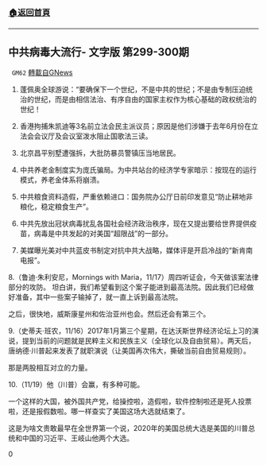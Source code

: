 ###  [:house:返回首頁](https://github.com/ourhimalayas/txt)
---

## 中共病毒大流行- 文字版 第299-300期
` GM62` [轉載自GNews](https://gnews.org/zh-hans/594506/)

1. 蓬佩奥全球游说：“要确保下一个世纪，不是中共的世纪；不是由专制压迫统治的世纪，而是由相信法治、有序自由的国家主权作为核心基础的政权统治的世纪！

2. 香港拘捕朱凯迪等3名前立法会民主派议员；原因是他们涉嫌于去年6月份在立法会会议厅及会议室泼水阻止国歌法三读。

3. 北京昌平别墅遭强拆，大批防暴员警镇压当地居民。

4. 中共养老金制度实为庞氏骗局。为中共站台的经济学专家暗示：按现在的运行模式，养老金体系将崩溃。

5. 中共粮食资料造假，严重依赖进口：国务院办公厅日前印发意见“防止耕地非粮化，稳定粮食生产”。

6. 中共先放出冠状病毒扰乱各国社会经济政治秩序，现在又提出要给世界提供疫苗，病毒是中共发起的对美国“超限战”的一部分。

7. 美媒曝光美对中共蓝皮书制定对抗中共大战略，媒体评是开启冷战的“新肯南电报”。

8.（鲁迪·朱利安尼，Mornings with Maria，11/17）周四听证会，今天做该案法律部分的攻防。 坦白讲，我们希望看到这个案子能进到最高法院。因此我们已经做好准备，其中一些案子输掉了，就一直上诉到最高法院。

之后，很快地，威斯康星州和佐治亚州也会。然后还会有第三个。

9.（史蒂夫·班农，11/16）2017年1月第三个星期，在达沃斯世界经济论坛上习的演说，提到当前的问题就是民粹主义和民族主义（全球化以及自由贸易）。两天后，唐纳德·川普起来发表了就职演说（让美国再次伟大，撕破当前自由贸易规则）。

那是两股相互对立的力量。

10.（11/19）他（川普）会赢，有多种可能。

一个这样的大国，被外国共产党，给操控啦，造假啦，软件控制啦还是死人投票啦，还是报假数啦。哪一样查实了美国这场大选就结束了。

这是为啥文贵敢最早在全世界第一个说，2020年的美国总统大选是美国的川普总统和中国的习近平、王岐山他两个大选。

0

